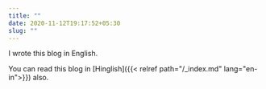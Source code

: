 ```yaml
---
title: ""
date: 2020-11-12T19:17:52+05:30
slug: ""
---
```


I wrote this blog in English.

You can read this blog in [Hinglish]({{< relref path="/_index.md" lang="en-in">}}) also.

